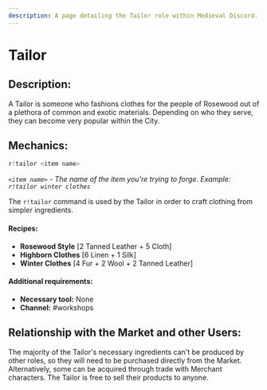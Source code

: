 ```yaml
---
description: A page detailing the Tailor role within Medieval Discord.
---
```


# Tailor

## Description:

A Tailor is someone who fashions clothes for the people of Rosewood out of a plethora of common and exotic materials. Depending on who they serve, they can become very popular within the City.

## Mechanics:

```javascript
r!tailor <item name>
```

_`<item name>`_ _- The name of the item you're trying to forge. Example:_ _`r!tailor winter clothes`_

The `r!tailor` command is used by the Tailor in order to craft clothing from simpler ingredients. 

#### Recipes:

* **Rosewood Style** \[2 Tanned Leather + 5 Cloth\]
* **Highborn Clothes** \[6 Linen + 1 Silk\]
* **Winter Clothes** \[4 Fur + 2 Wool + 2 Tanned Leather\]

#### Additional requirements:

* **Necessary tool:** None
* **Channel:** \#workshops

## Relationship with the Market and other Users:

The majority of the Tailor's necessary ingredients can't be produced by other roles, so they will need to be purchased directly from the Market. Alternatively, some can be acquired through trade with Merchant characters. The Tailor is free to sell their products to anyone.

